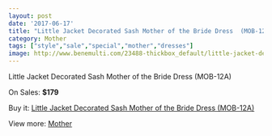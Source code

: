 ```yaml
---
layout: post
date: '2017-06-17'
title: "Little Jacket Decorated Sash Mother of the Bride Dress  (MOB-12A)"
category: Mother
tags: ["style","sale","special","mother","dresses"]
image: http://www.benemulti.com/23488-thickbox_default/little-jacket-decorated-sash-mother-of-the-bride-dress-mob-12a.jpg
---
```

Little Jacket Decorated Sash Mother of the Bride Dress  (MOB-12A)

On Sales: **$179**
<a href="https://www.benemulti.com/en/mother/9141-little-jacket-decorated-sash-mother-of-the-bride-dress-mob-12a.html"><amp-img layout="responsive" width="600" height="600" src="//www.benemulti.com/23488-thickbox_default/little-jacket-decorated-sash-mother-of-the-bride-dress-mob-12a.jpg" alt="Little Jacket Decorated Sash Mother of the Bride Dress  (MOB-12A) 0" /></a>
<a href="https://www.benemulti.com/en/mother/9141-little-jacket-decorated-sash-mother-of-the-bride-dress-mob-12a.html"><amp-img layout="responsive" width="600" height="600" src="//www.benemulti.com/23490-thickbox_default/little-jacket-decorated-sash-mother-of-the-bride-dress-mob-12a.jpg" alt="Little Jacket Decorated Sash Mother of the Bride Dress  (MOB-12A) 1" /></a>
<a href="https://www.benemulti.com/en/mother/9141-little-jacket-decorated-sash-mother-of-the-bride-dress-mob-12a.html"><amp-img layout="responsive" width="600" height="600" src="//www.benemulti.com/23489-thickbox_default/little-jacket-decorated-sash-mother-of-the-bride-dress-mob-12a.jpg" alt="Little Jacket Decorated Sash Mother of the Bride Dress  (MOB-12A) 2" /></a>

Buy it: [Little Jacket Decorated Sash Mother of the Bride Dress  (MOB-12A)](https://www.benemulti.com/en/mother/9141-little-jacket-decorated-sash-mother-of-the-bride-dress-mob-12a.html "Little Jacket Decorated Sash Mother of the Bride Dress  (MOB-12A)")

View more: [Mother](https://www.benemulti.com/en/76-mother "Mother")